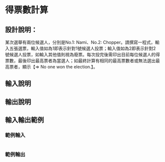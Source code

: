 # 得票數計算

## 設計說明：
某次選舉有兩位候選人，分別是No.1: Nami、No.2: Chopper。請撰寫一程式，輸入五張選票，輸入值如為1即表示針對1號候選人投票；輸入值如為2即表示針對2號候選人投票，如輸入其他值則視為廢票。每次投完後需印出目前每位候選人的得票數，最後印出最高票者為當選人；如最終計算有相同的最高票數者或無法選出最高票者，顯示【=> No one won the election.】。

## 輸入說明



## 輸出說明



## 輸入輸出範例

### 範例輸入

```

```

### 範例輸出

```

```
